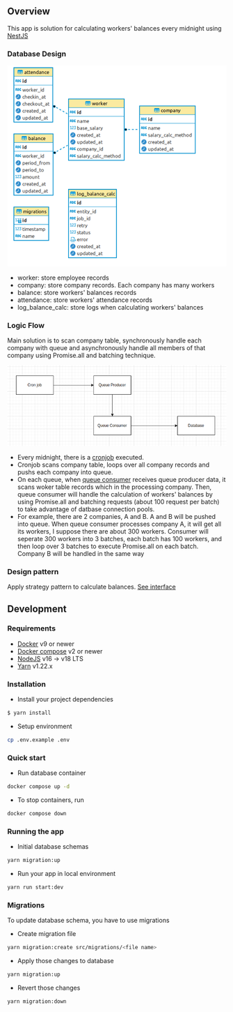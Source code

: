## Overview
This app is solution for calculating workers' balances every midnight using [NestJS](https://nestjs.com/)

### Database Design
![Database design](./docs/images/database.png)
- worker: store employee records
- company: store company records. Each company has many workers
- balance: store workers' balances records
- attendance: store workers' attendance records
- log_balance_calc: store logs when calculating workers' balances

### Logic Flow
Main solution is to scan company table, synchronously handle each company with queue and asynchronously handle all members of that company using Promise.all and batching technique.

![Flow](./docs/images/flow.png)
- Every midnight, there is a [cronjob](./src/modules/balance/balance-job.service.ts) executed.
- Cronjob scans company table, loops over all company records and pushs each company into queue.
- On each queue, when [queue consumer](./src/modules/balance/balance-calc.consumer.ts) receives queue producer data, it scans woker table records which in the processing company. Then, queue consumer will handle the calculation of workers' balances by using Promise.all and batching requests (about 100 request per batch) to take advantage of datbase connection pools.
- For example, there are 2 companies, A and B. A and B will be pushed into queue. When queue consumer processes company A, it will get all its workers, I suppose there are about 300 workers. Consumer will seperate 300 workers into 3 batches, each batch has 100 workers, and then loop over 3 batches to execute Promise.all on each batch. Company B will be handled in the same way

### Design pattern
Apply strategy pattern to calculate balances. [See interface](./src/modules/balance/interfaces/balance-calc.interface.ts)

## Development

### Requirements
- [Docker](https://www.docker.com/) v9 or newer
- [Docker compose](https://docs.docker.com/compose/) v2 or newer
- [NodeJS](https://nodejs.org/en) v16 -> v18 LTS
- [Yarn](https://classic.yarnpkg.com/lang/en/docs/) v1.22.x

### Installation
- Install your project dependencies
```bash
$ yarn install
```
- Setup environment
```bash
cp .env.example .env
```

### Quick start
- Run database container
```bash
docker compose up -d
```
- To stop containers, run
```bash
docker compose down
```

### Running the app
- Initial database schemas
```bash
yarn migration:up
```

- Run your app in local environment
```bash
yarn run start:dev
```

### Migrations
To update database schema, you have to use migrations
- Create migration file
```bash
yarn migration:create src/migrations/<file name>
```
- Apply those changes to database
```bash
yarn migration:up
```
- Revert those changes
```bash
yarn migration:down
```
